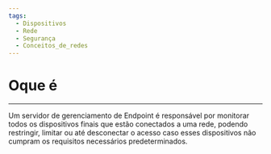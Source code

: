 ```yaml
---
tags:
  - Dispositivos
  - Rede
  - Segurança
  - Conceitos_de_redes
---
```

# Oque é
---

Um servidor de gerenciamento de Endpoint é responsável por monitorar todos os dispositivos finais que estão conectados a uma rede, podendo restringir, limitar ou até desconectar o acesso  caso esses dispositivos não cumpram os requisitos necessários predeterminados.


